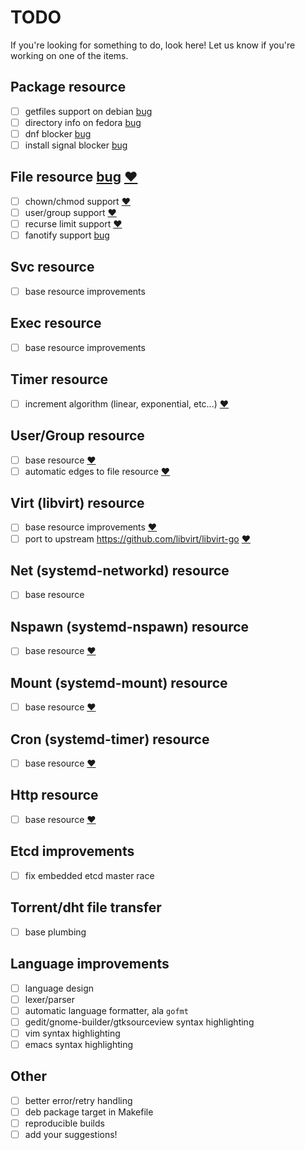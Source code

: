 # TODO
If you're looking for something to do, look here!
Let us know if you're working on one of the items.

## Package resource
- [ ] getfiles support on debian [bug](https://github.com/hughsie/PackageKit/issues/118)
- [ ] directory info on fedora [bug](https://github.com/hughsie/PackageKit/issues/117)
- [ ] dnf blocker [bug](https://github.com/hughsie/PackageKit/issues/110)
- [ ] install signal blocker [bug](https://github.com/hughsie/PackageKit/issues/109)

## File resource [bug](https://github.com/purpleidea/mgmt/issues/64) [:heart:](https://github.com/purpleidea/mgmt/labels/mgmtlove)
- [ ] chown/chmod support [:heart:](https://github.com/purpleidea/mgmt/labels/mgmtlove)
- [ ] user/group support [:heart:](https://github.com/purpleidea/mgmt/labels/mgmtlove)
- [ ] recurse limit support [:heart:](https://github.com/purpleidea/mgmt/labels/mgmtlove)
- [ ] fanotify support [bug](https://github.com/go-fsnotify/fsnotify/issues/114)

## Svc resource
- [ ] base resource improvements

## Exec resource
- [ ] base resource improvements

## Timer resource
- [ ] increment algorithm (linear, exponential, etc...) [:heart:](https://github.com/purpleidea/mgmt/labels/mgmtlove)

## User/Group resource
- [ ] base resource [:heart:](https://github.com/purpleidea/mgmt/labels/mgmtlove)
- [ ] automatic edges to file resource [:heart:](https://github.com/purpleidea/mgmt/labels/mgmtlove)

## Virt (libvirt) resource
- [ ] base resource improvements [:heart:](https://github.com/purpleidea/mgmt/labels/mgmtlove)
- [ ] port to upstream https://github.com/libvirt/libvirt-go [:heart:](https://github.com/purpleidea/mgmt/labels/mgmtlove)

## Net (systemd-networkd) resource
- [ ] base resource

## Nspawn (systemd-nspawn) resource
- [ ] base resource [:heart:](https://github.com/purpleidea/mgmt/labels/mgmtlove)

## Mount (systemd-mount) resource
- [ ] base resource [:heart:](https://github.com/purpleidea/mgmt/labels/mgmtlove)

## Cron (systemd-timer) resource
- [ ] base resource [:heart:](https://github.com/purpleidea/mgmt/labels/mgmtlove)

## Http resource
- [ ] base resource [:heart:](https://github.com/purpleidea/mgmt/labels/mgmtlove)

## Etcd improvements
- [ ] fix embedded etcd master race

## Torrent/dht file transfer
- [ ] base plumbing

## Language improvements
- [ ] language design
- [ ] lexer/parser
- [ ] automatic language formatter, ala `gofmt`
- [ ] gedit/gnome-builder/gtksourceview syntax highlighting
- [ ] vim syntax highlighting
- [ ] emacs syntax highlighting

## Other
- [ ] better error/retry handling
- [ ] deb package target in Makefile
- [ ] reproducible builds
- [ ] add your suggestions!

